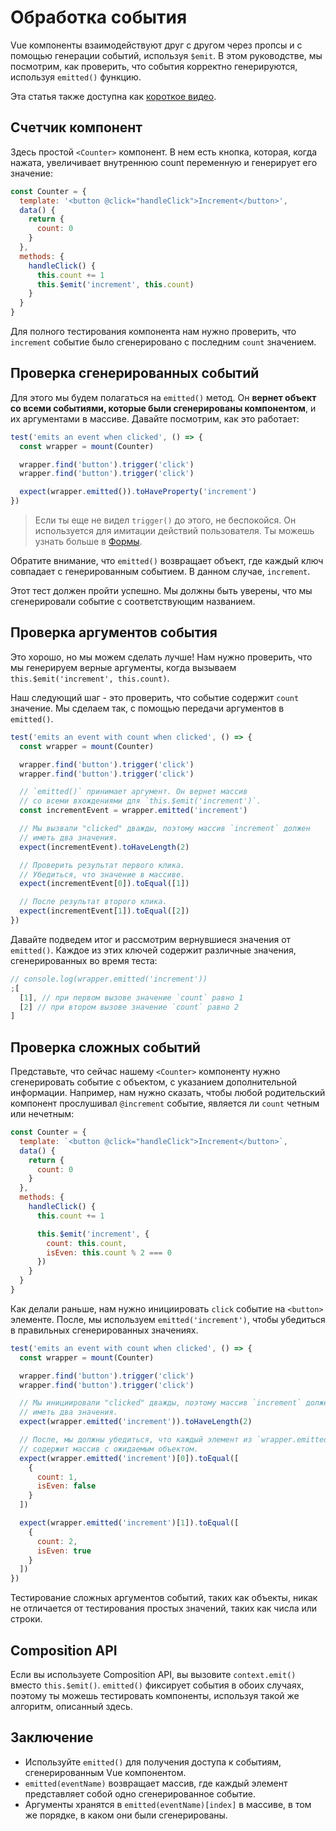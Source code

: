 # Обработка события

Vue компоненты взаимодействуют друг с другом через пропсы и с помощью генерации событий, используя `$emit`. В этом руководстве, мы посмотрим, как проверить, что события корректно генерируются, используя `emitted()` функцию.

Эта статья также доступна как [короткое видео](https://www.youtube.com/watch?v=U_j-nDur4oU&list=PLC2LZCNWKL9ahK1IoODqYxKu5aA9T5IOA&index=14).

## Счетчик компонент

Здесь простой `<Counter>` компонент. В нем есть кнопка, которая, когда нажата, увеличивает внутреннюю count переменную и генерирует его значение:

```js
const Counter = {
  template: '<button @click="handleClick">Increment</button>',
  data() {
    return {
      count: 0
    }
  },
  methods: {  
    handleClick() {
      this.count += 1
      this.$emit('increment', this.count)
    }
  }
}
```
Для полного тестирования компонента нам нужно проверить, что `increment` событие было сгенерировано с последним `count` значением.

## Проверка сгенерированных событий

Для этого мы будем полагаться на `emitted()` метод. Он **вернет объект со всеми событиями, которые были сгенерированы компонентом**, и их аргументами в массиве. Давайте посмотрим, как это работает:

```js
test('emits an event when clicked', () => {
  const wrapper = mount(Counter)

  wrapper.find('button').trigger('click')
  wrapper.find('button').trigger('click')

  expect(wrapper.emitted()).toHaveProperty('increment')
})
```

> Если ты еще не видел `trigger()` до этого, не беспокойся. Он используется для имитации действий пользователя. Ты можешь узнать больше в [Формы](/guide/essentials/forms).

Обратите внимание, что `emitted()` возвращает объект, где каждый ключ совпадает с генерированным событием. В данном случае, `increment`.

Этот тест должен пройти успешно. Мы должны быть уверены, что мы сгенерировали событие с соответствующим названием.

## Проверка аргументов события

Это хорошо, но мы можем сделать лучше! Нам нужно проверить, что мы генерируем верные аргументы, когда вызываем `this.$emit('increment', this.count)`.

Наш следующий шаг - это проверить, что событие содержит `count` значение. Мы сделаем так, с помощью передачи аргументов в `emitted()`.

```js {9}
test('emits an event with count when clicked', () => {
  const wrapper = mount(Counter)

  wrapper.find('button').trigger('click')
  wrapper.find('button').trigger('click')

  // `emitted()` принимает аргумент. Он вернет массив 
  // со всеми вхождениями для `this.$emit('increment')`.
  const incrementEvent = wrapper.emitted('increment')

  // Мы вызвали "clicked" дважды, поэтому массив `increment` должен
  // иметь два значения.
  expect(incrementEvent).toHaveLength(2)

  // Проверить результат первого клика.
  // Убедиться, что значение в массиве.
  expect(incrementEvent[0]).toEqual([1])

  // После результат второго клика.
  expect(incrementEvent[1]).toEqual([2])
})
```

Давайте подведем итог и рассмотрим вернувшиеся значения от `emitted()`. Каждое из этих ключей содержит различные значения, сгенерированных во время теста:

```js
// console.log(wrapper.emitted('increment'))
;[
  [1], // при первом вызове значение `count` равно 1
  [2] // при втором вызове значение `count` равно 2
]
```

## Проверка сложных событий

Представьте, что сейчас нашему `<Counter>` компоненту нужно сгенерировать событие с объектом, с указанием дополнительной информации. Например, нам нужно сказать, чтобы любой родительский компонент прослушивал `@increment` событие, является ли `count` четным или нечетным:

```js {12-15}
const Counter = {
  template: `<button @click="handleClick">Increment</button>`,
  data() {
    return {
      count: 0
    }
  },
  methods: {
    handleClick() {
      this.count += 1

      this.$emit('increment', {
        count: this.count,
        isEven: this.count % 2 === 0
      })
    }
  }
}
```

Как делали раньше, нам нужно инициировать `click` событие на `<button>` элементе. После, мы используем `emitted('increment')`, чтобы убедиться в правильных сгенерированных значениях.

```js
test('emits an event with count when clicked', () => {
  const wrapper = mount(Counter)

  wrapper.find('button').trigger('click')
  wrapper.find('button').trigger('click')

  // Мы инициировали "clicked" дважды, поэтому массив `increment` должен
  // иметь два значения.
  expect(wrapper.emitted('increment')).toHaveLength(2)

  // После, мы должны убедиться, что каждый элемент из `wrapper.emitted('increment')`
  // содержит массив с ожидаемым объектом.
  expect(wrapper.emitted('increment')[0]).toEqual([
    {
      count: 1,
      isEven: false
    }
  ])

  expect(wrapper.emitted('increment')[1]).toEqual([
    {
      count: 2,
      isEven: true
    }
  ])
})
```

Тестирование сложных аргументов событий, таких как объекты, никак не отличается от тестирования простых значений, таких как числа или строки.

## Composition API

Если вы используете Composition API, вы вызовите `context.emit()` вместо `this.$emit()`. `emitted()` фиксирует события в обоих случаях, поэтому ты можешь тестировать компоненты, используя такой же алгоритм, описанный здесь.

## Заключение

- Используйте `emitted()` для получения доступа к событиям, сгенерированным Vue компонентом.
- `emitted(eventName)` возвращает массив, где каждый элемент представляет собой одно сгенерированное событие.
- Аргументы хранятся в `emitted(eventName)[index]` в массиве, в том же порядке, в каком они были сгенерированы.
